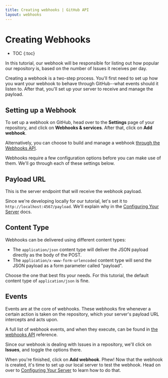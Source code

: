 ```yaml
---
title: Creating webhooks | GitHub API
layout: webhooks
---
```


# Creating Webhooks

* TOC
{:toc}

In this tutorial, our webhook will be responsible for listing out how popular our
repository is, based on the number of Issues it receives per day.

Creating a webhook is a two-step process. You'll first need to set up how you want
your webhook to behave through GitHub--what events should it listen to. After that,
you'll set up your server to receive and manage the payload.

## Setting up a Webhook

To set up a webhook on GitHub, head over to the **Settings** page of your repository,
and click on **Webhooks & services**. After that, click on **Add webhook**.

Alternatively, you can choose to build and manage a webhook [through the Webhooks API][webhook-api].

Webhooks require a few configuration options before you can make use of them.
We'll go through each of these settings below.

## Payload URL

This is the server endpoint that will receive the webhook payload.

Since we're developing locally for our tutorial, let's set it to `http://localhost:4567/payload`.
We'll explain why in the [Configuring Your Server](/webhooks/configuring/) docs.

## Content Type

Webhooks can be delivered using different content types:

- The `application/json` content type will deliver the JSON payload directly as the body of the POST.
- The `application/x-www-form-urlencoded` content type will send the JSON payload as a form parameter
  called "payload".

Choose the one that best fits your needs. For this tutorial, the default content type of
`application/json` is fine.

## Events

Events are at the core of webhooks. These webhooks fire whenever a certain action is
taken on the repository, which your server's payload URL intercepts and acts upon.

A full list of webhook events, and when they execute, can be found in [the webhooks API][hooks-api] reference.

Since our webhook is dealing with Issues in a repository, we'll click on **Issues**,
and toggle the options there.

When you're finished, click on **Add webhook**. Phew! Now that the webhook is created,
it's time to set up our local server to test the webhook. Head on over to
[Configuring Your Server](/webhooks/configuring/) to learn how to do that.

[webhook-api]: /v3/repos/hooks/
[hooks-api]: /webhooks/#events
